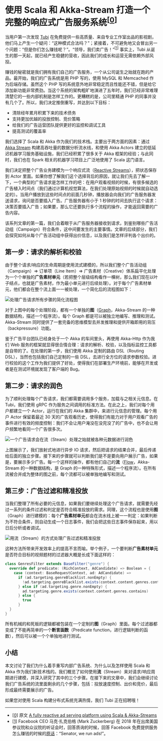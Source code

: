 # 使用 Scala 和 Akka-Stream 打造一个完整的响应式广告服务系统<sup>[[0](#1)]</sup>

当用户第一次发现 [Tubi](https://www.tubitv.com) 在免费提供一些高质量、来自专业工作室出品的影视剧，他们马上产生一个疑问：“这种模式合法吗？”；紧接着，不可避免地又会冒出另一个问题：“但是你们怎么赚钱呢？”。“领导，我们卖广告！”<sup>[[1](#1)]</sup> 事实上，Tubi 从诞生的那一天起，就已经产生稳健的营收，因此我们的成长和运营无需依赖外部风投。

赚钱的秘密就是我们拥有我们自己的广告服务，一个从公司诞生之始就在跑的产品。最开始，我们的广告系统是用 PHP 写的，使用 MySQL 和 Memcached 作为后端存储。虽然这个 PHP 写的系统意外地非常稳定而且性能还不错，但是给它添加新功能非常费劲。当这个系统的架构粗旷地演进了五年时，我们已经非常难理清楚它的一些内部机制是怎样工作的。更糟糕的是，公司里精通 PHP 的同事并没有几个了。所以，我们决定推倒重写，并达到以下目标：

- 清除经年累月积累下来的技术债务
- 支持更加优越的投放控制、竞价策略
- 给我们的广告运营团队提供更好的监控和调试工具
- 提高测试的覆盖率

我们选择了 Scala 和 Akka 作为我们的技术栈。主要出于两方面的因素：通过 [Akka Stream](https://doc.akka.io/docs/akka/current/stream/index.html) 构建高吞吐量的数据分析流水线，和使用 Akka Actors 建立的低延迟机器学习服务基础设施，我们已经积累了很多关于 Akka 框架的经验；与此同时，我们也在 Spark 相关的机器学习项目上广泛地使用了 Scala 这门语言。

我们决定把整个广告业务建模为一个响应式流（[Reactive Streams](http://www.reactive-streams.org/)），把状态保存到 Actor 里面。如果你想了解我们这个选择背后的原因，就让我们先去了解一下，一个典型的广告请求是怎样工作的吧：在用户观看视频的时候，有很多候选的广告植入时间点（我们通过计算机视觉算法，在我们处理原始视频的时候就自动选定的）<!--或者：在处理原始视频的时候，我们使用了计算机视觉算法，在每个视频所有的播放帧里，自动选定了许多候选的广告插入时间点。-->。当用户播放到这些时间点的前面几秒钟，播放器会向我们的广告服务器发送请求，询问是否要插入广告。广告服务器有小于 1 秒钟的时间去执行这个请求：决策否要插入广告；如果要，那么它还要执行多个流程的操作，才能返回需要的广告内容。

该系列文章的第一篇，我们会着眼于从广告服务器接收到请求，到鉴别哪些广告活动组（Campaign）符合条件，这中间要发生的主要事情。文章的后续部分，我们会探究如何从每个广告活动组中获得出价信息，以及我们是怎样评判各个出价的。

## 第一步：请求的解析和校验 
由于整个请求/响应的生命周期是使用流式建模的，所以我们整个广告活动组（Campaign）⇒ 订单项（Line Item）⇒ 广告素材（Creative）体系扁平化处理为一个个单独的**广告素材单元**（若把整个层级结构看作一棵树，那么我们现在以叶子结点，也就是广告素材，作为最小单元进行后续处理）。对于每个广告素材单元，他们都会在整个流上面一一被处理，一个简化后的流程图如下：

![处理广告请求所有步骤的简化流程图](./simplified-view-of-all-the-steps-in-a-single-ad-request.png)

对于上图中的每个处理阶段，都有一个单独的**图**（[Graph](https://doc.akka.io/docs/akka/current/stream/stream-graphs.html)，Akka-Stream 的一种数据结构，描述一个程序流）。每个 Graph 都是可以被独立地编写、推理和测试。Akka-Stream 同时提供了一套完备的思维模型去并发推理和提供开箱即用的背压（backpressure）功能。

鉴于广告平台团队已经身处于一个 Akka 的车间里头，再使用 Akka-Http 作为我们 Web 服务的框架就显得很合情合理：请求的解析、校验，以及指标监控工具都是自带的了。在处理的第一步，我们使用 Akka 定制的路由 DSL（Routing DSL），当然也包括我们自己定制的一些 DSL，去进行全方位的请求参数校验。进行校验的这个工作为我们提供了好处，使得我们在部署生产环境前，能够在开发或者是在测试环境就发现了客户端的 Bug。

## 第二步：请求的润色

为了顺利处理每个广告请求，我们都需要调用多个服务，加载与之相关元信息。在 Tubi，我们使用 gRPC 作为服务之间调用的标准方法。在此之上，我们对每个用户都建立一个 Actor，运行在我们的 Akka 集群中，来进行元信息的管理。每个用户 Actor 保留着最近 30 天的广告观看历史，使得我们有能力对于用户观看广告的事件进行有效的频度控制：我们不会让用户淹没在没完没了的广告中，也不会让用户频繁地看同一个广告很多次。

![一个广告请求会在流（Steam）处理之始就被各种元数据进行润色](./a-request-is-enriched-with-metadata-at-the-start-of-the-stream.png)

上图展示了，我们放射式地进行异步 IO 请求，然后把请求的结果合并，最后传递给后面的独立步骤。接下来的步骤就可以判断我们是不是要向用户展示广告，如果是，要展示多少广告。每一个这样的操作，都有他们自己的**流**（[Flow](https://doc.akka.io/docs/akka/current/stream/stream-flows-and-basics.html)，Akka-Stream 的一种数据结构，是 Graph 的一种特殊形式，描述一个程序流）。在所有流被合并成为整体的图之前，每个流都可以被单独地编写和测试。

## 第三步：广告过滤和精准投放

当我们整理了所有必要的元信息，如果我们要继续处理这个广告请求，就需要先经过一系列的条件过滤和判定是否符合精准投放的需求。同理，这个流程也是使用**图**（Graph）进行建模的：每个**广告素材单元**都会在流水线上被一一判定：如果判断为不符合条件，则自动生成一个日志事件，我们会把这些日志事件保存起来，用以日后分析或者调试。

![用流（Stream）的方式处理广告过滤和精准投放](./targeting-filters-processed-in-a-streaming-fashion.png)

这种方法所带来开发效率上的提高不言而喻。举个例子，一个要判断**广告素材单元**是否符合目标的视频题材的过滤器大概是长成下面这样的：

```scala
class GenresFilter extends BaseFilter("genre") {
  override def predicate: (RichContext, AdCandidate) => Boolean = {
    case (context: BaseRequestContext, ad: AdCandidate) =>
      if (ad.targeting.genreBlacklist.nonEmpty) {
        !ad.targeting.genreBlacklist.exists(context.content.genres.contains)
      } else if (ad.targeting.genre.nonEmpty) {
        ad.targeting.genre.exists(context.content.genres.contains)
      } else {
        true
      }
  }
}
```

所有机械的和死板的逻辑都被包装在一个定制的**图**（Graph）里面。每个过滤器都变成了不能再简单的一个**断言函数**（Predicate function，进行逻辑判断的函数），然后可以被一个个单独地进行测试。

## 小结

本文讨论了我们为什么着手重写内部广告系统、为什么以及怎样使用 Scala 和 Akka 作为我们新技术栈的。我们概览了如何使用**流**（Stream）来对请求/响应周期进行建模，并深入研究了其中的三个步骤。在接下来的文章中，我们会继续讨论我们广告系统的流里面剩余的几个步骤，包括：投放速度控制、出价和竞价，最后形成最终需要展示的广告。

如果您对使用 Scala 构建分布式系统充满热情，我们 Tubi 正在招聘哦！

---

- <a href="#">[0]</a> 原文 [A fully reactive ad serving platform using Scala & Akka-Streams](https://code.tubitv.com/a-fully-reactive-ad-serving-platform-using-scala-akka-streams-13299e7ea04e)
- <a href="#" id="1">[1]</a> Facebook CEO 马克·扎克伯格 (Mark Zuckerberg) 在 2018 年在出席美国参议院和众议院的听证会时，回答质询的时候，回答 Facebook 免费提供服务怎么赚钱的时候的[原话](https://youtu.be/n2H8wx1aBiQ?t=37)：“Senator, we run ads!”。  





























